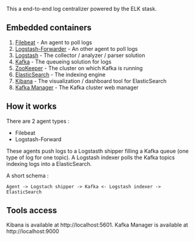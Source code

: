 This a end-to-end log centralizer powered by the ELK stask.

Embedded containers
-
 1. [Filebeat](https://www.elastic.co/products/beats/filebeat) - An agent to poll logs
 2. [Logstash-Forwarder](https://github.com/elastic/logstash-forwarder) - An other agent to poll logs
 3. [Logstash](https://www.elastic.co/products/logstash) - The collector / analyzer / parser solution
 4. [Kafka](http://kafka.apache.org) - The queueing solution for logs
 5. [ZooKeeper](https://zookeeper.apache.org/) - The cluster on which Kafka is running
 6. [ElasticSearch](https://www.elastic.co/products/elasticsearch) - The indexing engine
 7. [Kibana](https://www.elastic.co/products/kibana) - The visualization / dashboard tool for ElasticSearch
 8. [Kafka Manager](https://github.com/yahoo/kafka-manager) - The Kafka cluster web manager

How it works
-
There are 2 agent types :

 - Filebeat
 - Logstash-Forward

These agents push logs to a Logstasth shipper filling a Kafka queue (one type of log for one topic). 
A Logstash indexer polls the Kafka topics indexing logs into a ElasticSearch.

A short schema :
```
Agent -> Logstach shipper -> Kafka <- Logstash indexer -> ElasticSearch
```

Tools access
-
Kibana is available at http://localhost:5601.
Kafka Manager is available at http://localhost:9000

 
